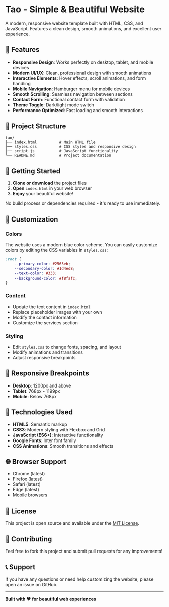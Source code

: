 # Tao - Simple & Beautiful Website

A modern, responsive website template built with HTML, CSS, and JavaScript. Features a clean design, smooth animations, and excellent user experience.

## 🌟 Features

- **Responsive Design**: Works perfectly on desktop, tablet, and mobile devices
- **Modern UI/UX**: Clean, professional design with smooth animations
- **Interactive Elements**: Hover effects, scroll animations, and form handling
- **Mobile Navigation**: Hamburger menu for mobile devices
- **Smooth Scrolling**: Seamless navigation between sections
- **Contact Form**: Functional contact form with validation
- **Theme Toggle**: Dark/light mode switch
- **Performance Optimized**: Fast loading and smooth interactions

## 📁 Project Structure

```
tao/
├── index.html          # Main HTML file
├── styles.css          # CSS styles and responsive design
├── script.js           # JavaScript functionality
└── README.md           # Project documentation
```

## 🚀 Getting Started

1. **Clone or download** the project files
2. **Open** `index.html` in your web browser
3. **Enjoy** your beautiful website!

No build process or dependencies required - it's ready to use immediately.

## 🎨 Customization

### Colors
The website uses a modern blue color scheme. You can easily customize colors by editing the CSS variables in `styles.css`:

```css
:root {
    --primary-color: #2563eb;
    --secondary-color: #1d4ed8;
    --text-color: #333;
    --background-color: #f8fafc;
}
```

### Content
- Update the text content in `index.html`
- Replace placeholder images with your own
- Modify the contact information
- Customize the services section

### Styling
- Edit `styles.css` to change fonts, spacing, and layout
- Modify animations and transitions
- Adjust responsive breakpoints

## 📱 Responsive Breakpoints

- **Desktop**: 1200px and above
- **Tablet**: 768px - 1199px
- **Mobile**: Below 768px

## 🔧 Technologies Used

- **HTML5**: Semantic markup
- **CSS3**: Modern styling with Flexbox and Grid
- **JavaScript (ES6+)**: Interactive functionality
- **Google Fonts**: Inter font family
- **CSS Animations**: Smooth transitions and effects

## 🌐 Browser Support

- Chrome (latest)
- Firefox (latest)
- Safari (latest)
- Edge (latest)
- Mobile browsers

## 📝 License

This project is open source and available under the [MIT License](LICENSE).

## 🤝 Contributing

Feel free to fork this project and submit pull requests for any improvements!

## 📞 Support

If you have any questions or need help customizing the website, please open an issue on GitHub.

---

**Built with ❤️ for beautiful web experiences**
